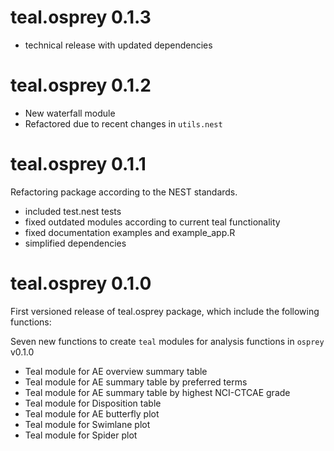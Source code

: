 # teal.osprey 0.1.3
* technical release with updated dependencies
 
# teal.osprey 0.1.2
- New waterfall module
- Refactored due to recent changes in `utils.nest`

# teal.osprey 0.1.1
Refactoring package according to the NEST standards.
- included test.nest tests
- fixed outdated modules according to current teal functionality
- fixed documentation examples and example_app.R
- simplified dependencies

# teal.osprey 0.1.0

First versioned release of teal.osprey package, which include the following functions:

Seven new functions to create `teal` modules for analysis functions in `osprey` v0.1.0
- Teal module for AE overview summary table
- Teal module for AE summary table by preferred terms
- Teal module for AE summary table by highest NCI-CTCAE grade
- Teal module for Disposition table
- Teal module for AE butterfly plot
- Teal module for Swimlane plot
- Teal module for Spider plot
